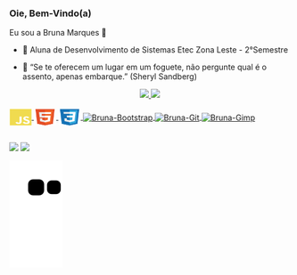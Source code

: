 ### Oie, Bem-Vindo(a)
Eu sou a Bruna Marques 👋


- 📔 Aluna de Desenvolvimento de Sistemas Etec Zona Leste - 2°Semestre

- 🚀 “Se te oferecem um lugar em um foguete, não pergunte qual é o assento, apenas embarque.”
                                                                 (Sheryl Sandberg)

<div align="center">
  <a href="https://github.com/BrunaMarques1612">
  <img height="160em" src="https://github-readme-stats.vercel.app/api?username=BrunaMarques1612&show_icons=true&theme=dracula&include_all_commits=true&count_private=true"/>
  <img height="160em" src="https://github-readme-stats.vercel.app/api/top-langs/?username=BrunaMarques1612&layout=compact&langs_count=7&theme=dracula"/>
</div>
<div style="display: inline_block"><br>
  <img align="center" alt="Bruna-Js" height="30" width="40" src="https://raw.githubusercontent.com/devicons/devicon/master/icons/javascript/javascript-plain.svg">
  <img align="center" alt="Bruna-HTML" height="30" width="40" src="https://raw.githubusercontent.com/devicons/devicon/master/icons/html5/html5-original.svg">
  <img align="center" alt="Bruna-CSS" height="30" width="40" src="https://raw.githubusercontent.com/devicons/devicon/master/icons/css3/css3-original.svg">
  <img align="center" alt="Bruna-Bootstrap" height="30" width="40" src="https://icongr.am/devicon/bootstrap-plain.svg?size=128&color=7e46d2">
  <img align="center" alt="Bruna-Git" height="30" width="40" src="https://icongr.am/devicon/git-original.svg?size=128&color=7e46d2">
  <img align="center" alt="Bruna-Gimp" height="30" width="40" src="https://icongr.am/devicon/gimp-original.svg?size=128&color=7e46d2">
  
  ##
 
<div> 
  <a href = "bruna.marques1612@gmail.com"><img src="https://img.shields.io/badge/-Gmail-%23333?style=for-the-badge&logo=gmail&logoColor=white" target="_blank"></a>
  <a href="https://www.linkedin.com/in/bruna-marques-2b2b2b1b2/" target="_blank"><img src="https://img.shields.io/badge/-LinkedIn-%230077B5?style=for-the-badge&logo=linkedin&logoColor=white" target="_blank"></a> 
 
  ![Snake animation](https://github.com/BrunaMarques1612/BrunaMarques1612/blob/output/github-contribution-grid-snake.svg)
 
</div>
